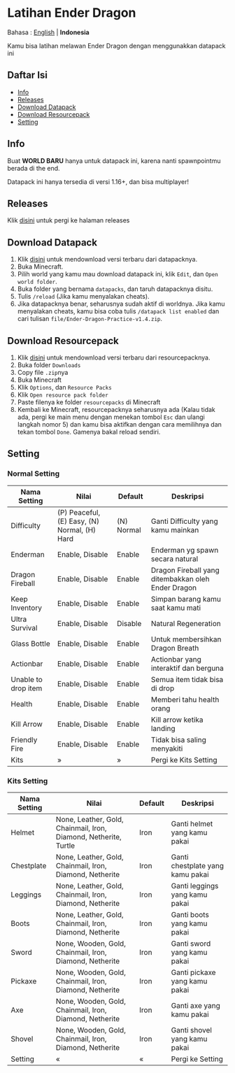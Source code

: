 # Latihan Ender Dragon

Bahasa : [English](README.md "English") | **Indonesia**

Kamu bisa latihan melawan Ender Dragon dengan menggunakkan datapack ini

## Daftar Isi

-   [Info](#info)
-   [Releases](#releases)
-   [Download Datapack](#download-datapack)
-   [Download Resourcepack](#download-resourcepack)
-   [Setting](#setting)

## Info

Buat **WORLD BARU** hanya untuk datapack ini, karena nanti spawnpointmu berada di the end.

Datapack ini hanya tersedia di versi 1.16+, dan bisa multiplayer!

## Releases

Klik [disini](https://github.com/barraIhsan/enderdragon/releases) untuk pergi ke halaman releases

## Download Datapack

1. Klik [disini](https://github.com/barraIhsan/enderdragon/releases/download/v1.4/Ender-Dragon-Practice-v1.4.zip "Download versi terbaru dari datapacknya") untuk mendownload versi terbaru dari datapacknya.
2. Buka Minecraft.
3. Pilih world yang kamu mau download datapack ini, klik `Edit`, dan `Open world folder`.
4. Buka folder yang bernama `datapacks`, dan taruh datapacknya disitu.
5. Tulis `/reload` (Jika kamu menyalakan cheats).
6. Jika datapacknya benar, seharusnya sudah aktif di worldnya. Jika kamu menyalakan cheats, kamu bisa coba tulis `/datapack list enabled` dan cari tulisan `file/Ender-Dragon-Practice-v1.4.zip`.

## Download Resourcepack

1. Klik [disini](https://github.com/barraIhsan/enderdragon/releases/download/v1.4/Ender-Dragon-Practice-Resourcepack-v1.4.zip "Download versi terbaru dari resourcepacknya") untuk mendownload versi terbaru dari resourcepacknya.
2. Buka folder `Downloads`
3. Copy file `.zip`nya
4. Buka Minecraft
5. Klik `Options`, dan `Resource Packs`
6. Klik `Open resource pack folder`
7. Paste filenya ke folder `resourcepacks` di Minecraft
8. Kembali ke Minecraft, resourcepacknya seharusnya ada (Kalau tidak ada, pergi ke main menu dengan menekan tombol `Esc` dan ulangi langkah nomor 5) dan kamu bisa aktifkan dengan cara memilihnya dan tekan tombol `Done`. Gamenya bakal reload sendiri.

## Setting

### Normal Setting

| Nama Setting        | Nilai                                        | Default    | Deskripsi                                          |
| ------------------- | -------------------------------------------- | ---------- | -------------------------------------------------- |
| Difficulty          | (P) Peaceful, (E) Easy, (N) Normal, (H) Hard | (N) Normal | Ganti Difficulty yang kamu mainkan                 |
| Enderman            | Enable, Disable                              | Enable     | Enderman yg spawn secara natural                   |
| Dragon Fireball     | Enable, Disable                              | Enable     | Dragon Fireball yang ditembakkan oleh Ender Dragon |
| Keep Inventory      | Enable, Disable                              | Enable     | Simpan barang kamu saat kamu mati                  |
| Ultra Survival      | Enable, Disable                              | Disable    | Natural Regeneration                               |
| Glass Bottle        | Enable, Disable                              | Enable     | Untuk membersihkan Dragon Breath                   |
| Actionbar           | Enable, Disable                              | Enable     | Actionbar yang interaktif dan berguna              |
| Unable to drop item | Enable, Disable                              | Enable     | Semua item tidak bisa di drop                      |
| Health              | Enable, Disable                              | Enable     | Memberi tahu health orang                          |
| Kill Arrow          | Enable, Disable                              | Enable     | Kill arrow ketika landing                          |
| Friendly Fire       | Enable, Disable                              | Enable     | Tidak bisa saling menyakiti                        |
| Kits                | »                                            | »          | Pergi ke Kits Setting                              |

### Kits Setting

| Nama Setting | Nilai                                                            | Default | Deskripsi                        |
| ------------ | ---------------------------------------------------------------- | ------- | -------------------------------- |
| Helmet       | None, Leather, Gold, Chainmail, Iron, Diamond, Netherite, Turtle | Iron    | Ganti helmet yang kamu pakai     |
| Chestplate   | None, Leather, Gold, Chainmail, Iron, Diamond, Netherite         | Iron    | Ganti chestplate yang kamu pakai |
| Leggings     | None, Leather, Gold, Chainmail, Iron, Diamond, Netherite         | Iron    | Ganti leggings yang kamu pakai   |
| Boots        | None, Leather, Gold, Chainmail, Iron, Diamond, Netherite         | Iron    | Ganti boots yang kamu pakai      |
| Sword        | None, Wooden, Gold, Chainmail, Iron, Diamond, Netherite          | Iron    | Ganti sword yang kamu pakai      |
| Pickaxe      | None, Wooden, Gold, Chainmail, Iron, Diamond, Netherite          | Iron    | Ganti pickaxe yang kamu pakai    |
| Axe          | None, Wooden, Gold, Chainmail, Iron, Diamond, Netherite          | Iron    | Ganti axe yang kamu pakai        |
| Shovel       | None, Wooden, Gold, Chainmail, Iron, Diamond, Netherite          | Iron    | Ganti shovel yang kamu pakai     |
| Setting      | «                                                                | «       | Pergi ke Setting                 |
